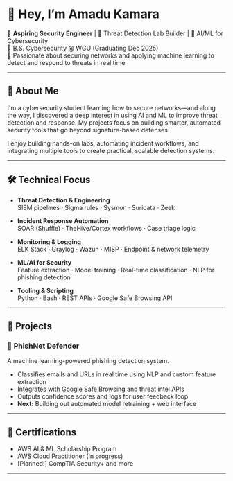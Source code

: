 # 👋 Hey, I’m Amadu Kamara

🎯 **Aspiring Security Engineer** | 🧪 Threat Detection Lab Builder | 🤖 AI/ML for Cybersecurity  
📍 B.S. Cybersecurity @ WGU (Graduating Dec 2025)  
🚀 Passionate about securing networks and applying machine learning to detect and respond to threats in real time

---

## 🧠 About Me

I'm a cybersecurity student learning how to secure networks—and along the way, I discovered a deep interest in using AI and ML to improve threat detection and response. My projects focus on building smarter, automated security tools that go beyond signature-based defenses.

I enjoy building hands-on labs, automating incident workflows, and integrating multiple tools to create practical, scalable detection systems.

---

## 🛠️ Technical Focus

- **Threat Detection & Engineering**  
  SIEM pipelines · Sigma rules · Sysmon · Suricata · Zeek

- **Incident Response Automation**  
  SOAR (Shuffle) · TheHive/Cortex workflows · Case triage logic

- **Monitoring & Logging**  
  ELK Stack · Graylog · Wazuh · MISP · Endpoint & network telemetry

- **ML/AI for Security**  
  Feature extraction · Model training · Real-time classification · NLP for phishing detection

- **Tooling & Scripting**  
  Python · Bash · REST APIs · Google Safe Browsing API

---

## 🔬 Projects

### 🧠 **PhishNet Defender**  
A machine learning-powered phishing detection system.

- Classifies emails and URLs in real time using NLP and custom feature extraction  
- Integrates with Google Safe Browsing and threat intel APIs  
- Outputs confidence scores and logs for user feedback loop  
- **Next:** Building out automated model retraining + web interface

---

## 📜 Certifications

- AWS AI & ML Scholarship Program
- AWS Cloud Practitioner (In progress)
- [Planned:] CompTIA Security+ and more

---
